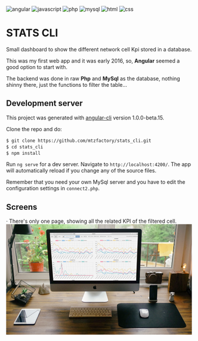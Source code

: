 ![angular](https://mtzfactory.github.io/logos/png-2/angular.png)
![javascript](https://mtzfactory.github.io/logos/png-2/javascript.png)
![php](https://mtzfactory.github.io/logos/png-2/php.png)
![mysql](https://mtzfactory.github.io/logos/png-2/mysql.png)
![html](https://mtzfactory.github.io/logos/png-2/html-5.png)
![css](https://mtzfactory.github.io/logos/png-2/css-3.png)

# STATS CLI

Small dashboard to show the different network cell Kpi stored in a database.

This was my first web app and it was early 2016, so, __Angular__ seemed a good option to start with.

The backend was done in raw __Php__ and __MySql__ as the database, nothing shinny there, just the functions to filter the table...

## Development server

This project was generated with [angular-cli](https://github.com/angular/angular-cli) version 1.0.0-beta.15.

Clone the repo and do:

```bash
$ git clone https://github.com/mtzfactory/stats_cli.git
$ cd stats_cli
$ npm install
```

Run `ng serve` for a dev server. Navigate to `http://localhost:4200/`. The app will automatically reload if you change any of the source files.

Remember that you need your own MySql server and you have to edit the configuration settings in `connect2.php`.

## Screens

· There's only one page, showing all the related KPI of the filtered cell.
[![m](images/m1.jpg)](images/m1_original.png)
